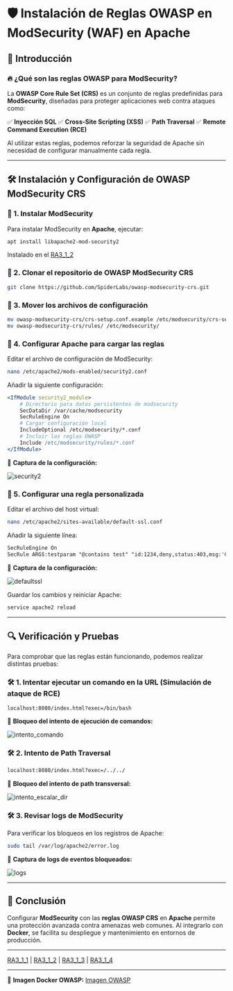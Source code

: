 # 🛡️ Instalación de Reglas OWASP en ModSecurity (WAF) en Apache

## 📌 Introducción

### 🔥 ¿Qué son las reglas OWASP para ModSecurity?
La **OWASP Core Rule Set (CRS)** es un conjunto de reglas predefinidas para **ModSecurity**, diseñadas para proteger aplicaciones web contra ataques como:

✅ **Inyección SQL**
✅ **Cross-Site Scripting (XSS)**
✅ **Path Traversal**
✅ **Remote Command Execution (RCE)**

Al utilizar estas reglas, podemos reforzar la seguridad de Apache sin necesidad de configurar manualmente cada regla.

---

## 🛠️ Instalación y Configuración de OWASP ModSecurity CRS

### 🔹 1. Instalar ModSecurity
Para instalar ModSecurity en **Apache**, ejecutar:
```bash
apt install libapache2-mod-security2
```
Instalado en el  [RA3_1_2](https://github.com/PPS10711021/RA3/edit/main/RA3/RA3_1/RA3_1_2)
### 🔹 2. Clonar el repositorio de OWASP ModSecurity CRS
```bash
git clone https://github.com/SpiderLabs/owasp-modsecurity-crs.git
```

### 🔹 3. Mover los archivos de configuración
```bash
mv owasp-modsecurity-crs/crs-setup.conf.example /etc/modsecurity/crs-setup.conf
mv owasp-modsecurity-crs/rules/ /etc/modsecurity/
```

### 🔹 4. Configurar Apache para cargar las reglas
Editar el archivo de configuración de ModSecurity:
```bash
nano /etc/apache2/mods-enabled/security2.conf
```

Añadir la siguiente configuración:
```apache
<IfModule security2_module>
    # Directorio para datos persistentes de modsecurity
    SecDataDir /var/cache/modsecurity
    SecRuleEngine On
    # Cargar configuración local
    IncludeOptional /etc/modsecurity/*.conf
    # Incluir las reglas OWASP
    Include /etc/modsecurity/rules/*.conf
</IfModule>
```
📸 **Captura de la configuración:**

![security2](https://github.com/PPS10711021/RA3/blob/main/RA3/RA3_1/assets/3_OWASP/security2.png)

### 🔹 5. Configurar una regla personalizada
Editar el archivo del host virtual:
```bash
nano /etc/apache2/sites-available/default-ssl.conf
```
Añadir la siguiente línea:
```apache
SecRuleEngine On
SecRule ARGS:testparam "@contains test" "id:1234,deny,status:403,msg:'Cazado por Ciberseguridad'"
```
📸 **Captura de la configuración:**

![defaultssl](https://github.com/PPS10711021/RA3/blob/main/RA3/RA3_1/assets/3_OWASP/defaultssl.png)

Guardar los cambios y reiniciar Apache:
```bash
service apache2 reload
```

---

## 🔍 Verificación y Pruebas

Para comprobar que las reglas están funcionando, podemos realizar distintas pruebas:

### 🛠️ **1. Intentar ejecutar un comando en la URL** (Simulación de ataque de RCE)
```bash
localhost:8080/index.html?exec=/bin/bash
```
📸 **Bloqueo del intento de ejecución de comandos:**

![intento_comando](https://github.com/PPS10711021/RA3/blob/main/RA3/RA3_1/assets/3_OWASP/intento_comando.png)

### 🛠️ **2. Intento de Path Traversal**
```bash
localhost:8080/index.html?exec=/../../
```
📸 **Bloqueo del intento de path transversal:**

![intento_escalar_dir](https://github.com/PPS10711021/RA3/blob/main/RA3/RA3_1/assets/3_OWASP/intento_escalar_dir.png)

### 🛠️ **3. Revisar logs de ModSecurity**
Para verificar los bloqueos en los registros de Apache:
```bash
sudo tail /var/log/apache2/error.log
```
📸 **Captura de logs de eventos bloqueados:**

![logs](https://github.com/PPS10711021/RA3/blob/main/RA3/RA3_1/assets/3_OWASP/logs.png)

---

## 🎯 Conclusión

Configurar **ModSecurity** con las **reglas OWASP CRS** en **Apache** permite una protección avanzada contra amenazas web comunes. Al integrarlo con **Docker**, se facilita su despliegue y mantenimiento en entornos de producción.

---

[RA3_1_1](https://github.com/PPS10711021/RA3/edit/main/RA3/RA3_1/RA3_1_1) | 
[RA3_1_2](https://github.com/PPS10711021/RA3/edit/main/RA3/RA3_1/RA3_1_2) | 
[RA3_1_3](https://github.com/PPS10711021/RA3/edit/main/RA3/RA3_1/RA3_1_3) | 
[RA3_1_4](https://github.com/PPS10711021/RA3/edit/main/RA3/RA3_1/RA3_1_4)

---
💾 **Imagen Docker OWASP:**
[Imagen OWASP](https://hub.docker.com/layers/pps10711021/pps_docker/owasp/images/sha256-9e2068c855c5265813e2e1243454707a58c832b1b65dcc8e1ceb2a31ccddb504)

